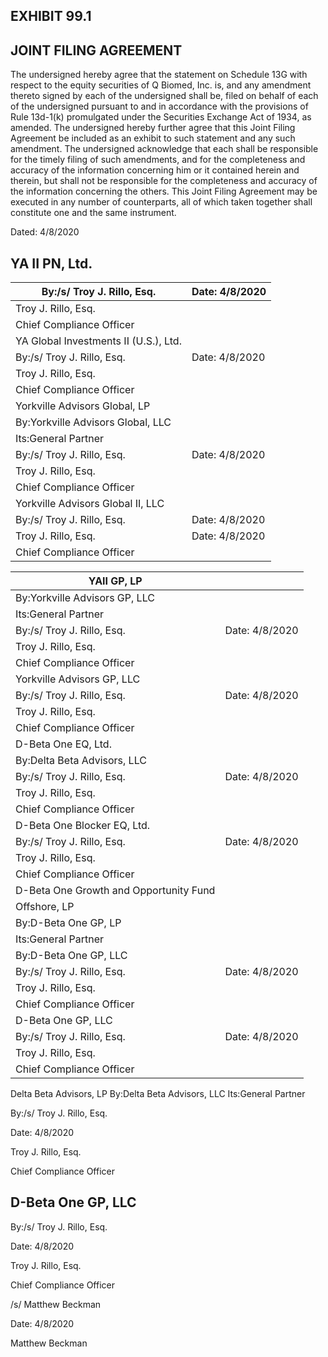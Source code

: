 ## EXHIBIT 99.1

## JOINT FILING AGREEMENT

The undersigned hereby agree that the statement on Schedule 13G with respect to the equity securities of Q Biomed, Inc. is, and any amendment thereto signed by each of the undersigned shall be, filed on behalf of each of the undersigned pursuant to and in accordance with the provisions of Rule 13d-1(k) promulgated under the Securities Exchange Act of 1934, as amended. The undersigned hereby further agree that this Joint Filing Agreement be included as an exhibit to such statement and any such amendment. The undersigned acknowledge that each shall be responsible for the timely filing of such amendments, and for the completeness and accuracy of the information concerning him or it contained herein and therein, but shall not be responsible for the completeness and accuracy of the information concerning the others. This Joint Filing Agreement may be executed in any number of counterparts, all of which taken together shall constitute one and the same instrument.

Dated: 4/8/2020

## YA II PN, Ltd.

| By:/s/ Troy J. Rillo, Esq.            | Date: 4/8/2020   |
|---------------------------------------|------------------|
| Troy J. Rillo, Esq.                   |                  |
| Chief Compliance Officer              |                  |
| YA Global Investments II (U.S.), Ltd. |                  |
| By:/s/ Troy J. Rillo, Esq.            | Date: 4/8/2020   |
| Troy J. Rillo, Esq.                   |                  |
| Chief Compliance Officer              |                  |
| Yorkville Advisors Global, LP         |                  |
| By:Yorkville Advisors Global, LLC     |                  |
| Its:General Partner                   |                  |
| By:/s/ Troy J. Rillo, Esq.            | Date: 4/8/2020   |
| Troy J. Rillo, Esq.                   |                  |
| Chief Compliance Officer              |                  |
| Yorkville Advisors Global II, LLC     |                  |
| By:/s/ Troy J. Rillo, Esq.            | Date: 4/8/2020   |
| Troy J. Rillo, Esq.                   | Date: 4/8/2020   |
| Chief Compliance Officer              |                  |

| YAII GP, LP                            |                |
|----------------------------------------|----------------|
| By:Yorkville Advisors GP, LLC          |                |
| Its:General Partner                    |                |
| By:/s/ Troy J. Rillo, Esq.             | Date: 4/8/2020 |
| Troy J. Rillo, Esq.                    |                |
| Chief Compliance Officer               |                |
| Yorkville Advisors GP, LLC             |                |
| By:/s/ Troy J. Rillo, Esq.             | Date: 4/8/2020 |
| Troy J. Rillo, Esq.                    |                |
| Chief Compliance Officer               |                |
| D-Beta One EQ, Ltd.                    |                |
| By:Delta Beta Advisors, LLC            |                |
| By:/s/ Troy J. Rillo, Esq.             | Date: 4/8/2020 |
| Troy J. Rillo, Esq.                    |                |
| Chief Compliance Officer               |                |
| D-Beta One Blocker EQ, Ltd.            |                |
| By:/s/ Troy J. Rillo, Esq.             | Date: 4/8/2020 |
| Troy J. Rillo, Esq.                    |                |
| Chief Compliance Officer               |                |
| D-Beta One Growth and Opportunity Fund |                |
| Offshore, LP                           |                |
| By:D-Beta One GP, LP                   |                |
| Its:General Partner                    |                |
| By:D-Beta One GP, LLC                  |                |
| By:/s/ Troy J. Rillo, Esq.             | Date: 4/8/2020 |
| Troy J. Rillo, Esq.                    |                |
| Chief Compliance Officer               |                |
| D-Beta One GP, LLC                     |                |
| By:/s/ Troy J. Rillo, Esq.             | Date: 4/8/2020 |
| Troy J. Rillo, Esq.                    |                |
| Chief Compliance Officer               |                |

Delta Beta Advisors, LP By:Delta Beta Advisors, LLC Its:General Partner

By:/s/ Troy J. Rillo, Esq.

Date: 4/8/2020

Troy J. Rillo, Esq.

Chief Compliance Officer

## D-Beta One GP, LLC

By:/s/ Troy J. Rillo, Esq.

Date: 4/8/2020

Troy J. Rillo, Esq.

Chief Compliance Officer

/s/ Matthew Beckman

Date: 4/8/2020

Matthew Beckman